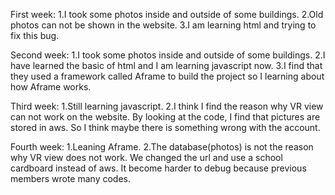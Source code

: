 First week:
1.I took some photos inside and outside of some buildings.
2.Old photos can not be shown in the website.
3.I am learning html and trying to fix this bug.

Second week:
1.I took some photos inside and outside of some buildings.
2.I have learned the basic of html and I am learning javascript now.
3.I find that they used a framework called Aframe to build the project so I learning about how Aframe works.

Third week:
1.Still learning javascript.
2.I think I find the reason why VR view can not work on the website. By looking at the code, I find that pictures are stored in aws. So I think maybe there is something wrong with the account.

Fourth week:
1.Leaning Aframe.
2.The database(photos) is not the reason why VR view does not work. We changed the url and use a school cardboard instead of aws. It become harder to debug because previous members wrote many codes.
